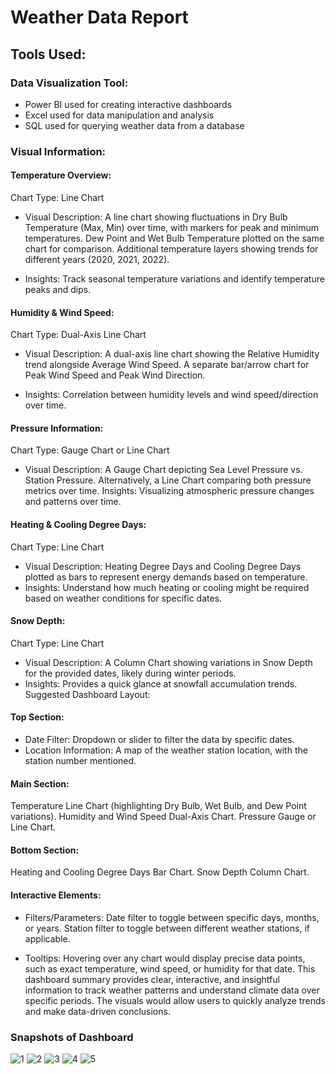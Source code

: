 # Weather Data Report

## Tools Used:

### Data Visualization Tool:
- Power BI used for creating interactive dashboards
- Excel used for data manipulation and analysis
- SQL used for querying weather data from a database

### Visual Information:

#### Temperature Overview:
Chart Type: Line Chart

- Visual Description:
A line chart showing fluctuations in Dry Bulb Temperature (Max, Min) over time, with markers for peak and minimum temperatures.
Dew Point and Wet Bulb Temperature plotted on the same chart for comparison.
Additional temperature layers showing trends for different years (2020, 2021, 2022).

- Insights: Track seasonal temperature variations and identify temperature peaks and dips.

#### Humidity & Wind Speed:
Chart Type: Dual-Axis Line Chart

- Visual Description:
A dual-axis line chart showing the Relative Humidity trend alongside Average Wind Speed.
A separate bar/arrow chart for Peak Wind Speed and Peak Wind Direction.

- Insights: Correlation between humidity levels and wind speed/direction over time.

#### Pressure Information:

Chart Type: Gauge Chart or Line Chart
- Visual Description:
A Gauge Chart depicting Sea Level Pressure vs. Station Pressure.
Alternatively, a Line Chart comparing both pressure metrics over time.
Insights: Visualizing atmospheric pressure changes and patterns over time.

#### Heating & Cooling Degree Days:
Chart Type: Line Chart
- Visual Description:
Heating Degree Days and Cooling Degree Days plotted as bars to represent energy demands based on temperature.
- Insights: Understand how much heating or cooling might be required based on weather conditions for specific dates.

#### Snow Depth:
Chart Type: Line Chart
- Visual Description:
A Column Chart showing variations in Snow Depth for the provided dates, likely during winter periods.
- Insights: Provides a quick glance at snowfall accumulation trends.
Suggested Dashboard Layout:

#### Top Section:
- Date Filter: Dropdown or slider to filter the data by specific dates.
- Location Information: A map of the weather station location, with the station number mentioned.

#### Main Section:
Temperature Line Chart (highlighting Dry Bulb, Wet Bulb, and Dew Point variations).
Humidity and Wind Speed Dual-Axis Chart.
Pressure Gauge or Line Chart.

#### Bottom Section:
Heating and Cooling Degree Days Bar Chart.
Snow Depth Column Chart.

####  Interactive Elements:
- Filters/Parameters:
Date filter to toggle between specific days, months, or years.
Station filter to toggle between different weather stations, if applicable.

- Tooltips:
Hovering over any chart would display precise data points, such as exact temperature, wind speed, or humidity for that date.
This dashboard summary provides clear, interactive, and insightful information to track weather patterns and understand climate data over specific periods. The visuals would allow users to quickly analyze trends and make data-driven conclusions.

### Snapshots of Dashboard
![1](https://github.com/user-attachments/assets/f9da2d32-ddaa-4a65-90ce-54000af4e58a)
![2](https://github.com/user-attachments/assets/f63ea3a1-13d4-42ab-8463-f735a4cfe0ed)
![3](https://github.com/user-attachments/assets/1de00720-3def-4bdb-8ea7-01d2c16815d8)
![4](https://github.com/user-attachments/assets/3c04e7bb-d20b-46ae-9aea-49e7a851d116)
![5](https://github.com/user-attachments/assets/4dc6d5b4-f930-4978-91a7-a4aa8f471efa)
